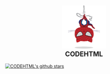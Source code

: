 <h2 align="center">
  <img src = "images/spidertocat.png" width ="140px"><br />
  CODEHTML
</h2>

[![CODEHTML's github stars](https://github-readme-stats.vercel.app/api?username=nieyafei&show_icons=true&theme=dark)](https://github.com/nieyafei)

<!--
**nieyafei/nieyafei** is a ✨ _special_ ✨ repository because its `README.md` (this file) appears on your GitHub profile.

Here are some ideas to get you started:

- 🔭 I’m currently working on ...
- 🌱 I’m currently learning ...
- 👯 I’m looking to collaborate on ...
- 🤔 I’m looking for help with ...
- 💬 Ask me about ...
- 📫 How to reach me: ...
- 😄 Pronouns: ...
- ⚡ Fun fact: ...
-->
